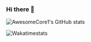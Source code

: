 ### Hi there 👋

![AwesomeCore1's GitHub stats](https://github-readme-stats.vercel.app/api?username=AwesomeCore1&show_icons=true&theme=chartreuse-dark)

![Wakatimestats](https://wakatime.com/share/@ffb59615-f6b9-4a86-aa46-ce5188b1cc42/9949b14e-3f31-45a1-afd5-4815a2eaefd7.svg)
